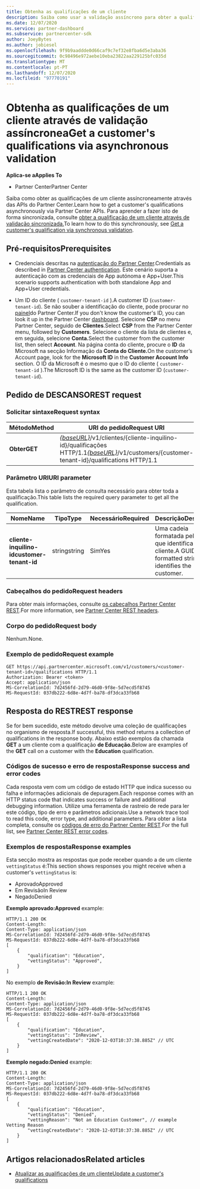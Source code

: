 ```yaml
---
title: Obtenha as qualificações de um cliente
description: Saiba como usar a validação assíncrono para obter a qualificação de um cliente através da API do Partner Center. Os parceiros podem usá-lo para validar clientes da Educação.
ms.date: 12/07/2020
ms.service: partner-dashboard
ms.subservice: partnercenter-sdk
author: JoeyBytes
ms.author: jobiesel
ms.openlocfilehash: 9f9b9aaddde0d66caf9c7ef32e8fba6d5e3aba36
ms.sourcegitcommit: 0c98496e972aebe10eba23822aa229125bfc035d
ms.translationtype: MT
ms.contentlocale: pt-PT
ms.lasthandoff: 12/07/2020
ms.locfileid: "97770191"
---
```

# <a name="get-a-customers-qualifications-via-asynchronous-validation"></a><span data-ttu-id="46304-104">Obtenha as qualificações de um cliente através de validação assíncronea</span><span class="sxs-lookup"><span data-stu-id="46304-104">Get a customer's qualifications via asynchronous validation</span></span>

<span data-ttu-id="46304-105">**Aplica-se a**</span><span class="sxs-lookup"><span data-stu-id="46304-105">**Applies To**</span></span>

- <span data-ttu-id="46304-106">Partner Center</span><span class="sxs-lookup"><span data-stu-id="46304-106">Partner Center</span></span>

<span data-ttu-id="46304-107">Saiba como obter as qualificações de um cliente assíncroneamente através das APIs do Partner Center.</span><span class="sxs-lookup"><span data-stu-id="46304-107">Learn how to get a customer's qualifications asynchronously via Partner Center APIs.</span></span> <span data-ttu-id="46304-108">Para aprender a fazer isto de forma sincronizada, consulte [obter a qualificação de um cliente através de validação sincronizada.](get-customer-qualification-synchronous.md)</span><span class="sxs-lookup"><span data-stu-id="46304-108">To learn how to do this synchronously, see [Get a customer's qualification via synchronous validation](get-customer-qualification-synchronous.md).</span></span>

## <a name="prerequisites"></a><span data-ttu-id="46304-109">Pré-requisitos</span><span class="sxs-lookup"><span data-stu-id="46304-109">Prerequisites</span></span>

- <span data-ttu-id="46304-110">Credenciais descritas na [autenticação do Partner Center](partner-center-authentication.md).</span><span class="sxs-lookup"><span data-stu-id="46304-110">Credentials as described in [Partner Center authentication](partner-center-authentication.md).</span></span> <span data-ttu-id="46304-111">Este cenário suporta a autenticação com as credenciais de App autónoma e App+User.</span><span class="sxs-lookup"><span data-stu-id="46304-111">This scenario supports authentication with both standalone App and App+User credentials.</span></span>

- <span data-ttu-id="46304-112">Um ID do cliente ( `customer-tenant-id` ).</span><span class="sxs-lookup"><span data-stu-id="46304-112">A customer ID (`customer-tenant-id`).</span></span> <span data-ttu-id="46304-113">Se não souber a identificação do cliente, pode procurar no [painel](https://partner.microsoft.com/dashboard)do Partner Center.</span><span class="sxs-lookup"><span data-stu-id="46304-113">If you don't know the customer's ID, you can look it up in the Partner Center [dashboard](https://partner.microsoft.com/dashboard).</span></span> <span data-ttu-id="46304-114">Selecione **CSP** no menu Partner Center, seguido de **Clientes**.</span><span class="sxs-lookup"><span data-stu-id="46304-114">Select **CSP** from the Partner Center menu, followed by **Customers**.</span></span> <span data-ttu-id="46304-115">Selecione o cliente da lista de clientes e, em seguida, selecione **Conta.**</span><span class="sxs-lookup"><span data-stu-id="46304-115">Select the customer from the customer list, then select **Account**.</span></span> <span data-ttu-id="46304-116">Na página conta do cliente, procure o **ID** da Microsoft na secção Informação da **Conta do Cliente.**</span><span class="sxs-lookup"><span data-stu-id="46304-116">On the customer’s Account page, look for the **Microsoft ID** in the **Customer Account Info** section.</span></span> <span data-ttu-id="46304-117">O ID da Microsoft é o mesmo que o ID do cliente ( `customer-tenant-id` ).</span><span class="sxs-lookup"><span data-stu-id="46304-117">The Microsoft ID is the same as the customer ID  (`customer-tenant-id`).</span></span>

## <a name="rest-request"></a><span data-ttu-id="46304-118">Pedido de DESCANSO</span><span class="sxs-lookup"><span data-stu-id="46304-118">REST request</span></span>

### <a name="request-syntax"></a><span data-ttu-id="46304-119">Solicitar sintaxe</span><span class="sxs-lookup"><span data-stu-id="46304-119">Request syntax</span></span>

| <span data-ttu-id="46304-120">Método</span><span class="sxs-lookup"><span data-stu-id="46304-120">Method</span></span>  | <span data-ttu-id="46304-121">URI do pedido</span><span class="sxs-lookup"><span data-stu-id="46304-121">Request URI</span></span>                                                                                          |
|---------|------------------------------------------------------------------------------------------------------|
| <span data-ttu-id="46304-122">**Obter**</span><span class="sxs-lookup"><span data-stu-id="46304-122">**GET**</span></span> | <span data-ttu-id="46304-123">[*{baseURL}*](partner-center-rest-urls.md)/v1/clientes/{cliente-inquilino-id}/qualificações HTTP/1.1</span><span class="sxs-lookup"><span data-stu-id="46304-123">[*{baseURL}*](partner-center-rest-urls.md)/v1/customers/{customer-tenant-id}/qualifications HTTP/1.1</span></span> |

### <a name="uri-parameter"></a><span data-ttu-id="46304-124">Parâmetro URI</span><span class="sxs-lookup"><span data-stu-id="46304-124">URI parameter</span></span>

<span data-ttu-id="46304-125">Esta tabela lista o parâmetro de consulta necessário para obter toda a qualificação.</span><span class="sxs-lookup"><span data-stu-id="46304-125">This table lists the required query parameter to get all the qualification.</span></span>

| <span data-ttu-id="46304-126">Nome</span><span class="sxs-lookup"><span data-stu-id="46304-126">Name</span></span>               | <span data-ttu-id="46304-127">Tipo</span><span class="sxs-lookup"><span data-stu-id="46304-127">Type</span></span>   | <span data-ttu-id="46304-128">Necessário</span><span class="sxs-lookup"><span data-stu-id="46304-128">Required</span></span> | <span data-ttu-id="46304-129">Descrição</span><span class="sxs-lookup"><span data-stu-id="46304-129">Description</span></span>                                           |
|--------------------|--------|----------|-------------------------------------------------------|
| <span data-ttu-id="46304-130">**cliente-inquilino-id**</span><span class="sxs-lookup"><span data-stu-id="46304-130">**customer-tenant-id**</span></span> | <span data-ttu-id="46304-131">string</span><span class="sxs-lookup"><span data-stu-id="46304-131">string</span></span> | <span data-ttu-id="46304-132">Sim</span><span class="sxs-lookup"><span data-stu-id="46304-132">Yes</span></span>      | <span data-ttu-id="46304-133">Uma cadeia formatada pelo GUID que identifica o cliente.</span><span class="sxs-lookup"><span data-stu-id="46304-133">A GUID-formatted string that identifies the customer.</span></span> |

### <a name="request-headers"></a><span data-ttu-id="46304-134">Cabeçalhos do pedido</span><span class="sxs-lookup"><span data-stu-id="46304-134">Request headers</span></span>

<span data-ttu-id="46304-135">Para obter mais informações, consulte [os cabeçalhos Partner Center REST](headers.md).</span><span class="sxs-lookup"><span data-stu-id="46304-135">For more information, see [Partner Center REST headers](headers.md).</span></span>

### <a name="request-body"></a><span data-ttu-id="46304-136">Corpo do pedido</span><span class="sxs-lookup"><span data-stu-id="46304-136">Request body</span></span>

<span data-ttu-id="46304-137">Nenhum.</span><span class="sxs-lookup"><span data-stu-id="46304-137">None.</span></span>

### <a name="request-example"></a><span data-ttu-id="46304-138">Exemplo de pedido</span><span class="sxs-lookup"><span data-stu-id="46304-138">Request example</span></span>

```http
GET https://api.partnercenter.microsoft.com/v1/customers/<customer-tenant-id>/qualifications HTTP/1.1
Authorization: Bearer <token>
Accept: application/json
MS-CorrelationId: 7d2456fd-2d79-46d0-9f8e-5d7ecd5f8745
MS-RequestId: 037db222-6d8e-4d7f-ba78-df3dca33fb68
```

## <a name="rest-response"></a><span data-ttu-id="46304-139">Resposta do REST</span><span class="sxs-lookup"><span data-stu-id="46304-139">REST response</span></span>

<span data-ttu-id="46304-140">Se for bem sucedido, este método devolve uma coleção de qualificações no organismo de resposta.</span><span class="sxs-lookup"><span data-stu-id="46304-140">If successful, this method returns a collection of qualifications in the response body.</span></span>  <span data-ttu-id="46304-141">Abaixo estão exemplos da chamada **GET** a um cliente com a qualificação **de Educação.**</span><span class="sxs-lookup"><span data-stu-id="46304-141">Below are examples of the **GET** call on a customer with the **Education** qualification.</span></span>

### <a name="response-success-and-error-codes"></a><span data-ttu-id="46304-142">Códigos de sucesso e erro de resposta</span><span class="sxs-lookup"><span data-stu-id="46304-142">Response success and error codes</span></span>

<span data-ttu-id="46304-143">Cada resposta vem com um código de estado HTTP que indica sucesso ou falha e informações adicionais de depuragem.</span><span class="sxs-lookup"><span data-stu-id="46304-143">Each response comes with an HTTP status code that indicates success or failure and additional debugging information.</span></span> <span data-ttu-id="46304-144">Utilize uma ferramenta de rastreio de rede para ler este código, tipo de erro e parâmetros adicionais.</span><span class="sxs-lookup"><span data-stu-id="46304-144">Use a network trace tool to read this code, error type, and additional parameters.</span></span> <span data-ttu-id="46304-145">Para obter a lista completa, consulte os [códigos de erro do Partner Center REST](error-codes.md).</span><span class="sxs-lookup"><span data-stu-id="46304-145">For the full list, see [Partner Center REST error codes](error-codes.md).</span></span>

### <a name="response-examples"></a><span data-ttu-id="46304-146">Exemplos de resposta</span><span class="sxs-lookup"><span data-stu-id="46304-146">Response examples</span></span>

<span data-ttu-id="46304-147">Esta secção mostra as respostas que pode receber quando a de um cliente `vettingStatus` é:</span><span class="sxs-lookup"><span data-stu-id="46304-147">This section shows responses you might receive when a customer's `vettingStatus` is:</span></span>

- <span data-ttu-id="46304-148">Aprovado</span><span class="sxs-lookup"><span data-stu-id="46304-148">Approved</span></span>
- <span data-ttu-id="46304-149">Em Revisão</span><span class="sxs-lookup"><span data-stu-id="46304-149">In Review</span></span>
- <span data-ttu-id="46304-150">Negado</span><span class="sxs-lookup"><span data-stu-id="46304-150">Denied</span></span>

<span data-ttu-id="46304-151">**Exemplo aprovado:**</span><span class="sxs-lookup"><span data-stu-id="46304-151">**Approved** example:</span></span>

```http
HTTP/1.1 200 OK
Content-Length:
Content-Type: application/json
MS-CorrelationId: 7d2456fd-2d79-46d0-9f8e-5d7ecd5f8745
MS-RequestId: 037db222-6d8e-4d7f-ba78-df3dca33fb68
[
    {
        "qualification": "Education",
        "vettingStatus": "Approved",
    }
]

```

<span data-ttu-id="46304-152">No exemplo **de Revisão:**</span><span class="sxs-lookup"><span data-stu-id="46304-152">**In Review** example:</span></span>

```http
HTTP/1.1 200 OK
Content-Length:
Content-Type: application/json
MS-CorrelationId: 7d2456fd-2d79-46d0-9f8e-5d7ecd5f8745
MS-RequestId: 037db222-6d8e-4d7f-ba78-df3dca33fb68
[
    {
        "qualification": "Education",
        "vettingStatus": "InReview",
        "vettingCreatedDate": "2020-12-03T10:37:38.885Z" // UTC
    }
]

```

<span data-ttu-id="46304-153">**Exemplo negado:**</span><span class="sxs-lookup"><span data-stu-id="46304-153">**Denied** example:</span></span>

```http
HTTP/1.1 200 OK
Content-Length:
Content-Type: application/json
MS-CorrelationId: 7d2456fd-2d79-46d0-9f8e-5d7ecd5f8745
MS-RequestId: 037db222-6d8e-4d7f-ba78-df3dca33fb68
[
    {
        "qualification": "Education",
        "vettingStatus": "Denied",
        "vettingReason": "Not an Education Customer", // example Vetting Reason
        "vettingCreatedDate": "2020-12-03T10:37:38.885Z" // UTC
    }
]

```

## <a name="related-articles"></a><span data-ttu-id="46304-154">Artigos relacionados</span><span class="sxs-lookup"><span data-stu-id="46304-154">Related articles</span></span>

- [<span data-ttu-id="46304-155">Atualizar as qualificações de um cliente</span><span class="sxs-lookup"><span data-stu-id="46304-155">Update a customer's qualifications</span></span>](update-a-customer-s-qualifications.md)